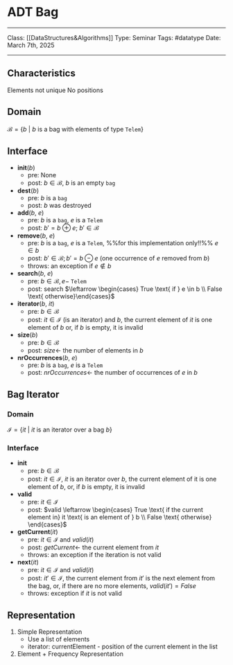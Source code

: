 # ADT Bag
___
Class: [[DataStructures&Algorithms]]
Type: Seminar
Tags: #datatype 
Date: March 7th, 2025
___
## Characteristics 
Elements not unique 
No positions 
## Domain
$\mathcal{B} = \{b \text{ } | \text{ } b$ is a bag with elements of type `Telem`$\}$
## Interface 
- **init**($b$)
	- pre: None 
	- post: $b \in \mathcal{B}$, $b$ is an empty `bag` 
- **dest**($b$)
	- pre: $b$ is a `bag`
	- post: $b$ was destroyed 
- **add**($b$, $e$) 
	- pre: $b$ is a `bag`, $e$ is a `Telem`
	- post: $b' = b\oplus e$; $b' \in \mathcal{B}$
- **remove**($b$, $e$)
	- pre: $b$ is a `bag`, $e$ is a `Telem`, %%for this implementation only!!%% $e \in b$
	- post: $b' \in \mathcal{B}; b' = b \ominus e$ (one occurrence of $e$ removed from $b$)
	- throws: an exception if $e \notin b$ 
- **search**($b$, $e$)
	- pre: $b \in \mathcal{B}, e -$ `Telem`
	- post: search $\leftarrow \begin{cases} True \text{ if } e \in b \\ False \text{ otherwise}\end{cases}$ 
- **iterator**($b$, $it$)
	- pre: $b \in \mathcal{B}$
	- post: $it \in \mathcal{I}$ (is an iterator) and $b$, the current element of $it$ is one element of $b$ or, if $b$ is empty, it is invalid
- **size**($b$)
	- pre: $b \in \mathcal{B}$
	- post: $size \leftarrow$ the number of elements in $b$
- **nrOccurrences**($b$, $e$)
	- pre: $b$ is a `bag`, $e$ is a `Telem`
	- post: $nrOccurrences \leftarrow$ the number of occurrences of $e$ in $b$ 

## Bag Iterator

### Domain
$\mathcal{I} = \{it \text{ } | \text{ } it$ is an iterator over a bag $b\}$ 
### Interface 
- **init**
	- pre: $b \in \mathcal{B}$
	- post: $it \in \mathcal{I}$, $it$ is an iterator over $b$, the current element of it is one element of $b$, or, if $b$ is empty, it is invalid 
- **valid** 
	- pre: $it \in \mathcal{I}$ 
	- post: $valid \leftarrow \begin{cases} True \text{ if the current element in} it \text{ is an element of } b \\ False \text{ otherwise} \end{cases}$
- **getCurrent**($it$)
	- pre: $it \in \mathcal{I}$ and $valid(it)$
	- post: $getCurrent \leftarrow$ the current element from $it$ 
	- throws: an exception if the iteration is not valid 
- **next**($it$)
	- pre: $it \in \mathcal{I}$ and $valid(it)$ 
	- post: $it' \in \mathcal{I}$, the current element from $it'$ is the next element from the bag, or, if there are no more elements, $valid(it') = False$ 
	- throws: exception if $it$ is not valid

## Representation
1. Simple Representation
	- Use a list of elements
	- iterator: currentElement - position of the current element in the list 
2. Element + Frequency Representation
